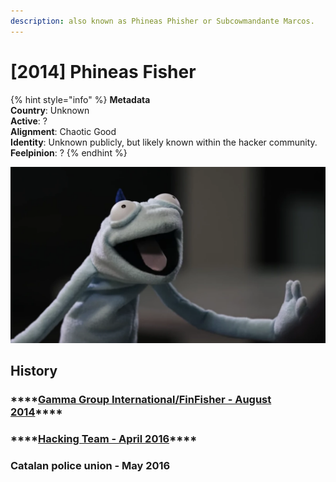 ```yaml
---
description: also known as Phineas Phisher or Subcowmandante Marcos.
---
```


# \[2014\] Phineas Fisher

{% hint style="info" %}
**Metadata  
Country**: Unknown  
**Active**: ?  
**Alignment**: Chaotic Good  
**Identity**: Unknown publicly, but likely known within the hacker community.  
**Feelpinion**: ?
{% endhint %}

![The Phineas Fisher Puppet by Vice Motherboard interview video](../../.gitbook/assets/image%20%282%29.png)

## History

### \*\*\*\*[**Gamma Group International/FinFisher - August 2014**](../../timeline/2014/august-2014/gamma-group-international-finfisher-2014.md)\*\*\*\*

### \*\*\*\*[**Hacking Team - April 2016**](../../timeline/2016/april-2016/hacking-team-april-2016.md)\*\*\*\*

### **Catalan police union - May 2016**

